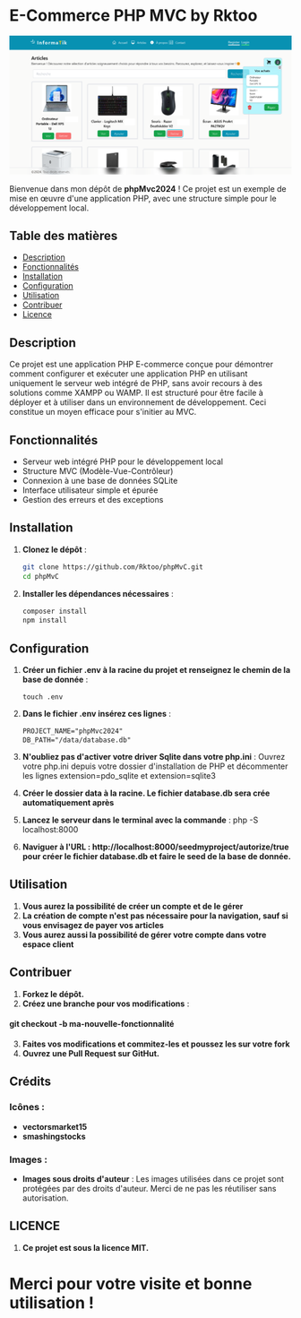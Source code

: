 # E-Commerce PHP MVC by Rktoo

![Banner](public/image-banner.png)

Bienvenue dans mon dépôt de **phpMvc2024** ! Ce projet est un exemple de mise en œuvre d'une application PHP, avec une structure simple pour le développement local.

## Table des matières

- [Description](#description)
- [Fonctionnalités](#fonctionnalités)
- [Installation](#installation)
- [Configuration](#configuration)
- [Utilisation](#utilisation)
- [Contribuer](#contribuer)
- [Licence](#licence)

## Description

Ce projet est une application PHP E-commerce conçue pour démontrer comment configurer et exécuter une application PHP en utilisant uniquement le serveur web intégré de PHP, sans avoir recours à des solutions comme XAMPP ou WAMP. Il est structuré pour être facile à déployer et à utiliser dans un environnement de développement.
Ceci constitue un moyen efficace pour s'initier au MVC.

## Fonctionnalités

- Serveur web intégré PHP pour le développement local
- Structure MVC (Modèle-Vue-Contrôleur)
- Connexion à une base de données SQLite
- Interface utilisateur simple et épurée
- Gestion des erreurs et des exceptions

## Installation

1. **Clonez le dépôt** :
   ```bash
   git clone https://github.com/Rktoo/phpMvC.git
   cd phpMvC
2. **Installer les dépendances nécessaires** :
    ```bash
    composer install
    npm install
## Configuration
1. **Créer un fichier .env à la racine du projet et renseignez le chemin de la base de donnée** :
    ```bach
    touch .env
2. **Dans le fichier .env insérez ces lignes** :
    ```bach
    PROJECT_NAME="phpMvc2024"
    DB_PATH="/data/database.db"
3. **N'oubliez pas d'activer votre driver Sqlite dans votre php.ini** :
    Ouvrez votre php.ini depuis votre dossier d'installation de PHP et décommenter les lignes extension=pdo_sqlite et extension=sqlite3
4. **Créer le dossier data à la racine. Le fichier database.db sera crée automatiquement après**

5. **Lancez le serveur dans le terminal avec la commande** :
    php -S localhost:8000

6. **Naviguer à l'URL : http://localhost:8000/seedmyproject/autorize/true pour créer le fichier database.db et faire le seed de la base de donnée.**

## Utilisation
1. **Vous aurez la possibilité de créer un compte et de le gérer**
2. **La création de compte n'est pas nécessaire pour la navigation, sauf si vous envisagez de payer vos articles**
3. **Vous aurez aussi la possibilité de gérer votre compte dans votre espace client**
## Contribuer
1. **Forkez le dépôt.**
2. **Créez une branche pour vos modifications** :
#### git checkout -b ma-nouvelle-fonctionnalité
3. **Faites vos modifications et commitez-les et poussez les sur votre fork**
4. **Ouvrez une Pull Request sur GitHut.**

## Crédits
### Icônes :
- **vectorsmarket15**
- **smashingstocks**
### Images : 
- **Images sous droits d'auteur** : Les images utilisées dans ce projet sont protégées par des droits d'auteur. Merci de ne pas les réutiliser sans autorisation.

## LICENCE
1. **Ce projet est sous la licence MIT.**

# Merci pour votre visite et bonne utilisation ! 

